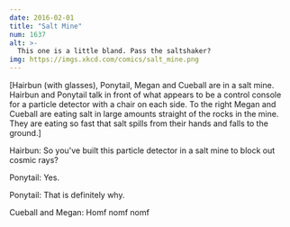 ```yaml
---
date: 2016-02-01
title: "Salt Mine"
num: 1637
alt: >-
  This one is a little bland. Pass the saltshaker?
img: https://imgs.xkcd.com/comics/salt_mine.png
---
```

[Hairbun (with glasses), Ponytail, Megan and Cueball are in a salt mine. Hairbun and Ponytail talk in front of what appears to be a control console for a particle detector with a chair on each side. To the right Megan and Cueball are eating salt in large amounts straight of the rocks in the mine. They are eating so fast that salt spills from their hands and falls to the ground.]

Hairbun: So you've built this particle detector in a salt mine to block out cosmic rays?

Ponytail: Yes.

Ponytail: That is definitely why.

Cueball and Megan: Homf nomf nomf